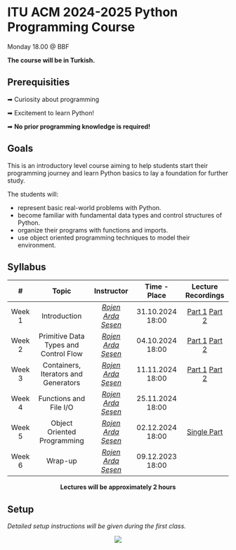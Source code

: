# ITU ACM 2024-2025 Python Programming Course

Monday 18.00 @ BBF

**The course will be in Turkish.**

## Prerequisities

➡ Curiosity about programming

➡ Excitement to learn Python!

➡ **No prior programming knowledge is required!**

## Goals

This is an introductory level course aiming to help students start their programming journey and learn Python basics to lay a foundation for further study.

The students will:
- represent basic real-world problems with Python.
- become familiar with fundamental data types and control structures of Python.
- organize their programs with functions and imports.
- use object oriented programming techniques to model their environment.

## Syllabus

|     #           | Topic                          | Instructor                        | Time - Place                        | Lecture Recordings
| :----------------: | :-------------------------------: | :-----------------------------: | :-----------------------------: | :-----------------------------:
| Week 1 | Introduction | [*Rojen Arda Şeşen*](https://github.com/rojenarda)| 31.10.2024 18:00| [Part 1](https://youtu.be/x76-wQa8Nds) [Part 2](https://youtu.be/FXNAb17pakQ) |
| Week 2 | Primitive Data Types and Control Flow | [*Rojen Arda Şeşen*](https://github.com/rojenarda)| 04.10.2024 18:00| [Part 1](https://youtu.be/ugWAeCKGWcU) [Part 2](https://youtu.be/MLdpWKQiMbI) |
| Week 3 | Containers, Iterators and Generators | [*Rojen Arda Şeşen*](https://github.com/rojenarda)|  11.11.2024 18:00| [Part 1](https://www.youtube.com/watch?v=FhSU0liQvzk) [Part 2](https://www.youtube.com/watch?v=TeE5NQdZxCY) | 
| Week 4 | Functions and File I/O | [*Rojen Arda Şeşen*](https://github.com/rojenarda)|  25.11.2024 18:00| |
| Week 5 | Object Oriented Programming | [*Rojen Arda Şeşen*](https://github.com/rojenarda)|  02.12.2024 18:00| [Single Part](https://www.youtube.com/watch?v=8iIUzLLfbos) |
| Week 6 | Wrap-up | [*Rojen Arda Şeşen*](https://github.com/rojenarda)|  09.12.2023 18:00| |

<p align="center"><b>Lectures will be approximately 2 hours</b></p>


## Setup

*Detailed setup instructions will be given during the first class.*

<p align="center">
  <a href="//ituacm.com" target="_blank">
    <img src="https://ituacm.com/static/media/ituacm-logo-blue.86ea7d8d54489e9178fa.png">
  </a>
</p>
